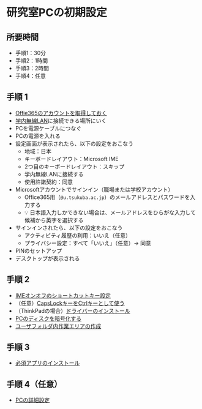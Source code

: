 # 研究室PCの初期設定

## 所要時間

* 手順1：30分
* 手順2：1時間
* 手順3：2時間
* 手順4：任意

## 手順 1

* [Offie365のアカウントを取得しておく](../onboarding/getting-started.md)
* [学内無線LAN](https://www.cc.tsukuba.ac.jp/wp/service/wireless/)に接続できる場所にいく
* PCを電源ケーブルにつなぐ
* PCの電源を入れる
* 設定画面が表示されたら、以下の設定をおこなう
  * 地域：日本
  * キーボードレイアウト：Microsoft IME
  * 2つ目のキーボードレイアウト：スキップ
  * 学内無線LANに接続する
  * 使用許諾契約：同意
* Microsoftアカウントでサインイン（職場または学校アカウント）
  * Office365用（`@u.tsukuba.ac.jp`）のメールアドレスとパスワードを入力する
  * :bulb: 日本語入力しかできない場合は、メールアドレスをひらがな入力して候補から英字を選択する
* サインインされたら、以下の設定をおこなう
  * アクティビティ履歴の利用：いいえ（任意）
  * プライバシー設定：すべて「いいえ」（任意）→ 同意
* PINのセットアップ
* デスクトップが表示される

## 手順 2

* [IMEオンオフのショートカットキー設定](pc-ime-shortcut.md)
* （任意）[CapsLockキーをCtrlキーとして使う](pc-capslock.md)
* （ThinkPadの場合）[ドライバーのインストール](pc-drivers.md)
* [PCのディスクを暗号化する](pc-bitlocker.md)
* [ユーザフォルダ内作業エリアの作成](pc-workspace.md)

## 手順 3

* [必須アプリのインストール](pc-essential-apps.md)

## 手順 4（任意）

* [PCの詳細設定](pc-advanced-settings.md)
